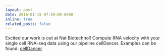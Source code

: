 ```yaml
---
layout: post
date: 2016-01-15 07:59:00-0400
inline: true
related_posts: false
---
```


Excited our work is out at Nat Biotechnol! Compute RNA velocity with your single cell RNA-seq data using our pipeline cellDancer. Examples can be found: [cellDancer](https://guangyuwanglab2021.github.io/cellDancer_website/)
